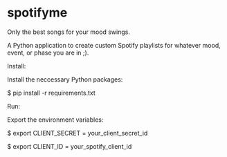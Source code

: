 # spotifyme
Only the best songs for your mood swings.

A Python application to create custom Spotify playlists for whatever mood, event, or phase you are in ;). 

Install: 

Install the neccessary Python packages: 

$ pip install -r requirements.txt

Run: 

Export the environment variables: 

$ export CLIENT_SECRET = your_client_secret_id

$ export CLIENT_ID = your_spotify_client_id
